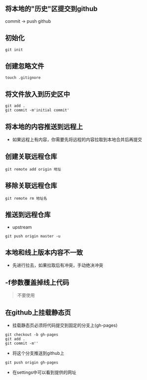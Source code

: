 ## 将本地的"历史"区提交到github
commit -> push github

## 初始化
```
git init
```

## 创建忽略文件
```
touch .gitignore
```

## 将文件放入到历史区中
```
git add .
git commit -m'initial commit'
```

## 将本地的内容推送到远程上
- 如果远程上有内容，你需要先将远程的内容拉取到本地合并后再提交

## 创建关联远程仓库
```
git remote add origin 地址
```
## 移除关联远程仓库
```
git remote rm 地址名
```

## 推送到远程仓库
- upstream
```
git push origin master -u
```

## 本地和线上版本内容不一致
- 先进行拉去，如果拉取后有冲突，手动绝决冲突

## -f参数覆盖掉线上代码

> 不要使用

## 在github上挂载静态页
- 挂载静态页必须将代码提交到固定的分支上(gh-pages)
```
git checkout -b gh-pages
git add .
git commit -m''
```
- 将这个分支推送到github上
```
git push origin gh-pages
```
- 在settings中可以看到提供的网址


